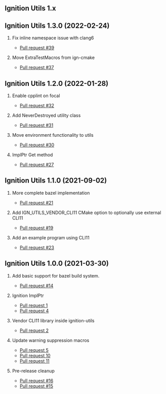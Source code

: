 ## Ignition Utils 1.x

## Ignition Utils 1.3.0 (2022-02-24)

1. Fix inline namespace issue with clang6 
    * [Pull request #39](https://github.com/ignitionrobotics/ign-utils/pull/39)

1. Move ExtraTestMacros from ign-cmake
    * [Pull request #37](https://github.com/ignitionrobotics/ign-utils/pull/37)

## Ignition Utils 1.2.0 (2022-01-28)

1. Enable cpplint on focal 
    * [Pull request #32](https://github.com/ignitionrobotics/ign-utils/pull/32)

1. Add NeverDestroyed utility class
    * [Pull request #31](https://github.com/ignitionrobotics/ign-utils/pull/31)

1. Move environment functionality to utils 
    * [Pull request #30](https://github.com/ignitionrobotics/ign-utils/pull/30)
     
1. ImplPtr Get method 
    * [Pull request #27](https://github.com/ignitionrobotics/ign-utils/pull/27)

## Ignition Utils 1.1.0 (2021-09-02)

1. More complete bazel implementation
    * [Pull request #21](https://github.com/ignitionrobotics/ign-utils/pull/21)

1. Add IGN_UTILS_VENDOR_CLI11 CMake option to optionally use external CLI11
    * [Pull request #19](https://github.com/ignitionrobotics/ign-utils/pull/19)

1. Add an example program using CLI11
    * [Pull request #23](https://github.com/ignitionrobotics/ign-utils/pull/23)

## Ignition Utils 1.0.0 (2021-03-30)

1. Add basic support for bazel build system.
    * [Pull request #14](https://github.com/ignitionrobotics/ign-utils/pull/14)

1. Ignition ImplPtr
    * [Pull request 1](https://github.com/ignitionrobotics/ign-utils/pull/1)
    * [Pull request 4](https://github.com/ignitionrobotics/ign-utils/pull/4)

1. Vendor CLI11 library inside ignition-utils
    * [Pull request 2](https://github.com/ignitionrobotics/ign-utils/pull/2)

1. Update warning suppression macros
    * [Pull request 5](https://github.com/ignitionrobotics/ign-utils/pull/5)
    * [Pull request 10](https://github.com/ignitionrobotics/ign-utils/pull/10)
    * [Pull request 11](https://github.com/ignitionrobotics/ign-utils/pull/11)

1. Pre-release cleanup
    * [Pull request #16](https://github.com/ignitionrobotics/ign-utils/pull/16)
    * [Pull request #15](https://github.com/ignitionrobotics/ign-utils/pull/15)

